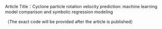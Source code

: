 Article Title：Cyclone particle rotation velocity prediction: machine learning model comparison and symbolic regression modeling

（The exact code will be provided after the article is published）

